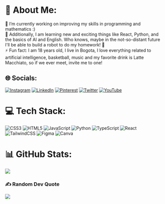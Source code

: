 # 💫 About Me:
🔭 I’m currently working on improving my skills in programming and mathematics :)<br>🌱 Additionally, I am learning new and exciting things like React, Python, and the basics of AI and English. Who knows, maybe in the not-so-distant future I'll be able to build a robot to do my homework! 🤖<br>⚡ Fun fact: I am 18 years old, I live in Bogota, I love everything related to artificial intelligence, basketball, music and my favorite drink is Latte Macchiato, so if we ever meet, invite me to one!


## 🌐 Socials:
[![Instagram](https://img.shields.io/badge/Instagram-%23E4405F.svg?logo=Instagram&logoColor=white)](https://instagram.com/its.daniid/) [![LinkedIn](https://img.shields.io/badge/LinkedIn-%230077B5.svg?logo=linkedin&logoColor=white)](https://linkedin.com/in/daniel-ojeda-1b4155217/) [![Pinterest](https://img.shields.io/badge/Pinterest-%23E60023.svg?logo=Pinterest&logoColor=white)](https://pinterest.com/Dlanmi/) [![Twitter](https://img.shields.io/badge/Twitter-%231DA1F2.svg?logo=Twitter&logoColor=white)](https://twitter.com/DanielO81259396) [![YouTube](https://img.shields.io/badge/YouTube-%23FF0000.svg?logo=YouTube&logoColor=white)](https://youtube.com/@dlanmi) 

# 💻 Tech Stack:
![CSS3](https://img.shields.io/badge/css3-%231572B6.svg?style=for-the-badge&logo=css3&logoColor=white) ![HTML5](https://img.shields.io/badge/html5-%23E34F26.svg?style=for-the-badge&logo=html5&logoColor=white) ![JavaScript](https://img.shields.io/badge/javascript-%23323330.svg?style=for-the-badge&logo=javascript&logoColor=%23F7DF1E) ![Python](https://img.shields.io/badge/python-3670A0?style=for-the-badge&logo=python&logoColor=ffdd54) ![TypeScript](https://img.shields.io/badge/typescript-%23007ACC.svg?style=for-the-badge&logo=typescript&logoColor=white) ![React](https://img.shields.io/badge/react-%2320232a.svg?style=for-the-badge&logo=react&logoColor=%2361DAFB) ![TailwindCSS](https://img.shields.io/badge/tailwindcss-%2338B2AC.svg?style=for-the-badge&logo=tailwind-css&logoColor=white) 	![Figma](https://img.shields.io/badge/figma-%23F24E1E.svg?style=for-the-badge&logo=figma&logoColor=white) ![Canva](https://img.shields.io/badge/Canva-%2300C4CC.svg?style=for-the-badge&logo=Canva&logoColor=white)
# 📊 GitHub Stats:
![](https://github-readme-streak-stats.herokuapp.com/?user=Dlanmi&theme=dark&hide_border=false)<br/>

### ✍️ Random Dev Quote
![](https://quotes-github-readme.vercel.app/api?type=horizontal&theme=radical)

<!-- Proudly created with GPRM ( https://gprm.itsvg.in ) -->

<!---
Dlanmi/Dlanmi is a ✨ special ✨ repository because its `README.md` (this file) appears on your GitHub profile.
You can click the Preview link to take a look at your changes.
--->
